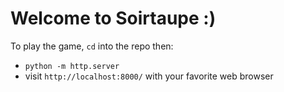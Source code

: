 # Welcome to Soirtaupe :)

To play the game, `cd` into the repo then:
- `python -m http.server`
- visit `http://localhost:8000/` with your favorite web browser
